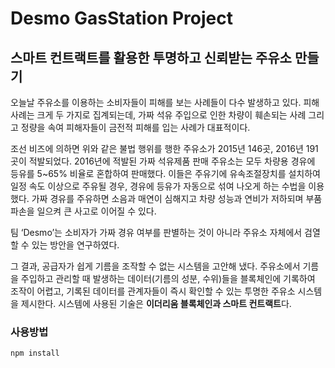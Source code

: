 # Desmo GasStation Project

## 스마트 컨트랙트를 활용한 투명하고 신뢰받는 주유소 만들기

오늘날 주유소를 이용하는 소비자들이 피해를 보는 사례들이 다수 발생하고 있다. 피해 사례는 크게 두 가지로 집계되는데, 가짜 석유 주입으로 인한 차량이 훼손되는 사례 그리고 정량을 속여 피해자들이 금전적 피해를 입는 사례가 대표적이다.

조선 비즈에 의하면 위와 같은 불법 행위를 행한 주유소가 2015년 146곳, 2016년 191곳이 적발되었다. 2016년에 적발된 가짜 석유제품 판매 주유소는 모두 차량용 경유에 등유를 5~65% 비율로 혼합하여 판매했다. 이들은 주유기에 유속조절장치를 설치하여 일정 속도 이상으로 주유될 경우, 경유에 등유가 자동으로 섞여 나오게 하는 수법을 이용했다. 가짜 경유를 주유하면 소음과 매연이 심해지고 차량 성능과 연비가 저하되며 부품 파손을 일으켜 큰 사고로 이어질 수 있다.

팀 ‘Desmo’는 소비자가 가짜 경유 여부를 판별하는 것이 아니라 주유소 자체에서 검열할 수 있는 방안을 연구하였다.

그 결과, 공급자가 쉽게 기름을 조작할 수 없는 시스템을 고안해 냈다. 주유소에서 기름을 주입하고 관리할 때 발생하는 데이터(기름의 성분, 수위)들을 블록체인에 기록하여 조작이 어렵고, 기록된 데이터를  관계자들이 즉시 확인할 수 있는 투명한 주유소 시스템을 제시한다. 시스템에 사용된 기술은 **이더리움 블록체인과 스마트 컨트랙트**다.

### 사용방법
```
npm install
```
